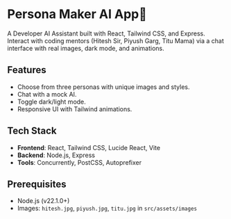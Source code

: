 # Persona Maker AI App🧠

A Developer AI Assistant built with React, Tailwind CSS, and Express. Interact with coding mentors (Hitesh Sir, Piyush Garg, Titu Mama) via a chat interface with real images, dark mode, and animations.

## Features
- Choose from three personas with unique images and styles.
- Chat with a mock AI.
- Toggle dark/light mode.
- Responsive UI with Tailwind animations.

## Tech Stack
- **Frontend**: React, Tailwind CSS, Lucide React, Vite
- **Backend**: Node.js, Express
- **Tools**: Concurrently, PostCSS, Autoprefixer

## Prerequisites
- Node.js (v22.1.0+)
- Images: `hitesh.jpg`, `piyush.jpg`, `titu.jpg` in `src/assets/images`

